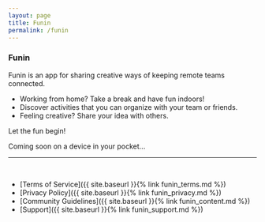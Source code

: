 ```yaml
---
layout: page
title: Funin 
permalink: /funin
---
```


### Funin

Funin is an app for sharing creative ways of keeping remote teams connected.

* Working from home? Take a break and have fun indoors!
* Discover activities that you can organize with your team or friends.
* Feeling creative? Share your idea with others.


Let the fun begin!

Coming soon on a device in your pocket...

<hr/><br/>

* [Terms of Service]({{ site.baseurl }}{% link funin_terms.md %})
* [Privacy Policy]({{ site.baseurl }}{% link funin_privacy.md %})
* [Community Guidelines]({{ site.baseurl }}{% link funin_content.md %})
* [Support]({{ site.baseurl }}{% link funin_support.md %})


